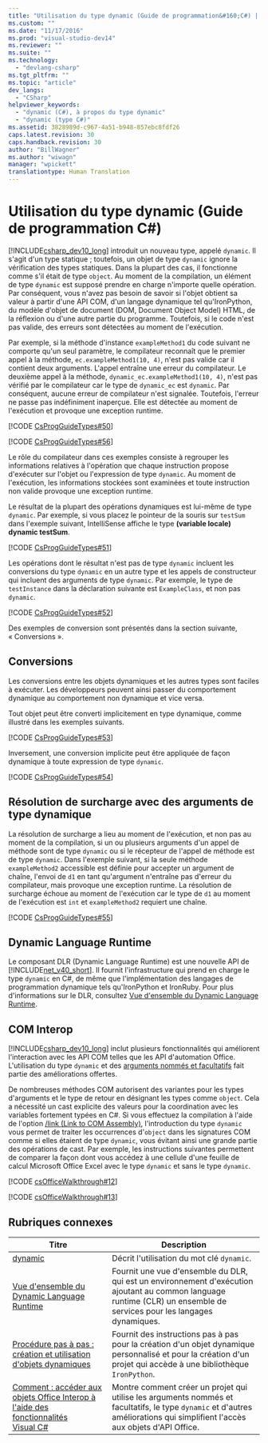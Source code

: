 ```yaml
---
title: "Utilisation du type dynamic (Guide de programmation&#160;C#) | Microsoft Docs"
ms.custom: ""
ms.date: "11/17/2016"
ms.prod: "visual-studio-dev14"
ms.reviewer: ""
ms.suite: ""
ms.technology: 
  - "devlang-csharp"
ms.tgt_pltfrm: ""
ms.topic: "article"
dev_langs: 
  - "CSharp"
helpviewer_keywords: 
  - "dynamic (C#), à propos du type dynamic"
  - "dynamic (type C#)"
ms.assetid: 3828989d-c967-4a51-b948-857ebc8fdf26
caps.latest.revision: 30
caps.handback.revision: 30
author: "BillWagner"
ms.author: "wiwagn"
manager: "wpickett"
translationtype: Human Translation
---
```

# Utilisation du type dynamic (Guide de programmation&#160;C#)
[!INCLUDE[csharp_dev10_long](../../../csharp/programming-guide/classes-and-structs/includes/csharp_dev10_long_md.md)] introduit un nouveau type, appelé `dynamic`.  Il s'agit d'un type statique ; toutefois, un objet de type `dynamic` ignore la vérification des types statiques.  Dans la plupart des cas, il fonctionne comme s'il était de type `object`.  Au moment de la compilation, un élément de type `dynamic` est supposé prendre en charge n'importe quelle opération.  Par conséquent, vous n'avez pas besoin de savoir si l'objet obtient sa valeur à partir d'une API COM, d'un langage dynamique tel qu'IronPython, du modèle d'objet de document \(DOM, Document Object Model\) HTML, de la réflexion ou d'une autre partie du programme.  Toutefois, si le code n'est pas valide, des erreurs sont détectées au moment de l'exécution.  
  
 Par exemple, si la méthode d'instance `exampleMethod1` du code suivant ne comporte qu'un seul paramètre, le compilateur reconnaît que le premier appel à la méthode, `ec.exampleMethod1(10, 4)`, n'est pas valide car il contient deux arguments.  L'appel entraîne une erreur du compilateur.  Le deuxième appel à la méthode, `dynamic_ec.exampleMethod1(10, 4)`, n'est pas vérifié par le compilateur car le type de `dynamic_ec` est `dynamic`.  Par conséquent, aucune erreur de compilateur n'est signalée.  Toutefois, l'erreur ne passe pas indéfiniment inaperçue.  Elle est détectée au moment de l'exécution et provoque une exception runtime.  
  
 [!CODE [CsProgGuideTypes#50](../CodeSnippet/VS_Snippets_VBCSharp/CsProgGuideTypes#50)]  
  
 [!CODE [CsProgGuideTypes#56](../CodeSnippet/VS_Snippets_VBCSharp/CsProgGuideTypes#56)]  
  
 Le rôle du compilateur dans ces exemples consiste à regrouper les informations relatives à l'opération que chaque instruction propose d'exécuter sur l'objet ou l'expression de type `dynamic`.  Au moment de l'exécution, les informations stockées sont examinées et toute instruction non valide provoque une exception runtime.  
  
 Le résultat de la plupart des opérations dynamiques est lui\-même de type `dynamic`.  Par exemple, si vous placez le pointeur de la souris sur `testSum` dans l'exemple suivant, IntelliSense affiche le type **\(variable locale\) dynamic testSum**.  
  
 [!CODE [CsProgGuideTypes#51](../CodeSnippet/VS_Snippets_VBCSharp/CsProgGuideTypes#51)]  
  
 Les opérations dont le résultat n'est pas de type `dynamic` incluent les conversions du type `dynamic` en un autre type et les appels de constructeur qui incluent des arguments de type `dynamic`.  Par exemple, le type de `testInstance` dans la déclaration suivante est `ExampleClass`, et non pas `dynamic`.  
  
 [!CODE [CsProgGuideTypes#52](../CodeSnippet/VS_Snippets_VBCSharp/CsProgGuideTypes#52)]  
  
 Des exemples de conversion sont présentés dans la section suivante, « Conversions ».  
  
## Conversions  
 Les conversions entre les objets dynamiques et les autres types sont faciles à exécuter.  Les développeurs peuvent ainsi passer du comportement dynamique au comportement non dynamique et vice versa.  
  
 Tout objet peut être converti implicitement en type dynamique, comme illustré dans les exemples suivants.  
  
 [!CODE [CsProgGuideTypes#53](../CodeSnippet/VS_Snippets_VBCSharp/CsProgGuideTypes#53)]  
  
 Inversement, une conversion implicite peut être appliquée de façon dynamique à toute expression de type `dynamic`.  
  
 [!CODE [CsProgGuideTypes#54](../CodeSnippet/VS_Snippets_VBCSharp/CsProgGuideTypes#54)]  
  
## Résolution de surcharge avec des arguments de type dynamique  
 La résolution de surcharge a lieu au moment de l'exécution, et non pas au moment de la compilation, si un ou plusieurs arguments d'un appel de méthode sont de type `dynamic` ou si le récepteur de l'appel de méthode est de type `dynamic`.  Dans l'exemple suivant, si la seule méthode `exampleMethod2` accessible est définie pour accepter un argument de chaîne, l'envoi de `d1` en tant qu'argument n'entraîne pas d'erreur du compilateur, mais provoque une exception runtime.  La résolution de surcharge échoue au moment de l'exécution car le type de `d1` au moment de l'exécution est `int` et `exampleMethod2` requiert une chaîne.  
  
 [!CODE [CsProgGuideTypes#55](../CodeSnippet/VS_Snippets_VBCSharp/CsProgGuideTypes#55)]  
  
## Dynamic Language Runtime  
 Le composant DLR \(Dynamic Language Runtime\) est une nouvelle API de [!INCLUDE[net_v40_short](../../../csharp/programming-guide/types/includes/net_v40_short_md.md)].  Il fournit l'infrastructure qui prend en charge le type `dynamic` en C\#, de même que l'implémentation des langages de programmation dynamique tels qu'IronPython et IronRuby.  Pour plus d'informations sur le DLR, consultez [Vue d'ensemble du Dynamic Language Runtime](../Topic/Dynamic%20Language%20Runtime%20Overview.md).  
  
## COM Interop  
 [!INCLUDE[csharp_dev10_long](../../../csharp/programming-guide/classes-and-structs/includes/csharp_dev10_long_md.md)] inclut plusieurs fonctionnalités qui améliorent l'interaction avec les API COM telles que les API d'automation Office.  L'utilisation du type `dynamic` et des [arguments nommés et facultatifs](../../../csharp/programming-guide/classes-and-structs/named-and-optional-arguments.md) fait partie des améliorations offertes.  
  
 De nombreuses méthodes COM autorisent des variantes pour les types d'arguments et le type de retour en désignant les types comme `object`.  Cela a nécessité un cast explicite des valeurs pour la coordination avec les variables fortement typées en C\#.  Si vous effectuez la compilation à l'aide de l'option [\/link \(Link to COM Assembly\)](../../../csharp/language-reference/compiler-options/link-compiler-option.md), l'introduction du type `dynamic` vous permet de traiter les occurrences d'`object` dans les signatures COM comme si elles étaient de type `dynamic`, vous évitant ainsi une grande partie des opérations de cast.  Par exemple, les instructions suivantes permettent de comparer la façon dont vous accédez à une cellule d'une feuille de calcul Microsoft Office Excel avec le type `dynamic` et sans le type `dynamic`.  
  
 [!CODE [csOfficeWalkthrough#12](../CodeSnippet/VS_Snippets_VBCSharp/csofficewalkthrough#12)]  
  
 [!CODE [csOfficeWalkthrough#13](../CodeSnippet/VS_Snippets_VBCSharp/csofficewalkthrough#13)]  
  
## Rubriques connexes  
  
|Titre|Description|  
|-----------|-----------------|  
|[dynamic](../../../csharp/language-reference/keywords/dynamic.md)|Décrit l'utilisation du mot clé `dynamic`.|  
|[Vue d'ensemble du Dynamic Language Runtime](../Topic/Dynamic%20Language%20Runtime%20Overview.md)|Fournit une vue d'ensemble du DLR, qui est un environnement d'exécution ajoutant au common language runtime \(CLR\) un ensemble de services pour les langages dynamiques.|  
|[Procédure pas à pas : création et utilisation d'objets dynamiques](../../../csharp/programming-guide/types/walkthrough-creating-and-using-dynamic-objects.md)|Fournit des instructions pas à pas pour la création d'un objet dynamique personnalisé et pour la création d'un projet qui accède à une bibliothèque `IronPython`.|  
|[Comment : accéder aux objets Office Interop à l'aide des fonctionnalités Visual C\#](../../../csharp/programming-guide/interop/how-to-access-office-onterop-objects.md)|Montre comment créer un projet qui utilise les arguments nommés et facultatifs, le type `dynamic` et d'autres améliorations qui simplifient l'accès aux objets d'API Office.|